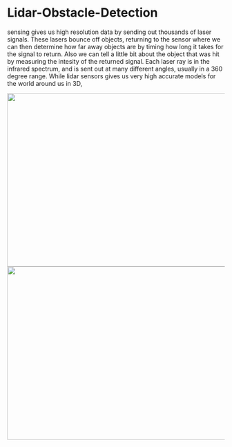 # Lidar-Obstacle-Detection

sensing gives us high resolution data by sending out thousands of laser signals. These lasers bounce off objects, returning to the sensor where we can then determine how far away objects are by timing how long it takes for the signal to return. Also we can tell a little bit about the object that was hit by measuring the intesity of the returned signal. Each laser ray is in the infrared spectrum, and is sent out at many different angles, usually in a 360 degree range. While lidar sensors gives us very high accurate models for the world around us in 3D,

<img src="media/video2645899000.png" width="800" height="400" />
<img src="media/video2640399092_Casd83u9 (1).png" width="800" height="400" />
